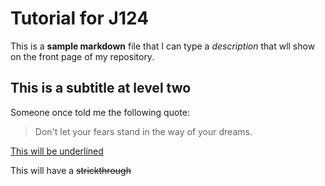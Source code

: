 # Tutorial for J124

This is a **sample markdown** file that I can type a _description_ that wll show on the front page of my repository.

## This is a subtitle at level two

Someone once told me the following quote:

> Don't let your fears stand
> in the way of your dreams.

<ins>This will be underlined</ins>

This will have a ~~strickthrough~~
